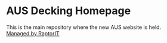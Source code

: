 # AUS Decking Homepage

This is the main repository where the new AUS website is held.  
[Managed by RaptorIT](https://raptoritconsultants.com)